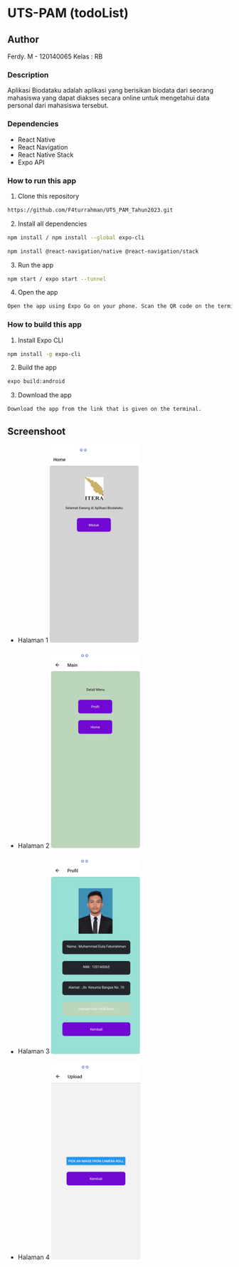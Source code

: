 # UTS-PAM (todoList)

## Author

Ferdy. M - 120140065
Kelas : RB

### Description

Aplikasi Biodataku adalah aplikasi yang berisikan biodata dari seorang mahasiswa yang dapat diakses secara online untuk mengetahui data personal dari mahasiswa tersebut.

### Dependencies

- React Native
- React Navigation
- React Native Stack
- Expo API

### How to run this app

1. Clone this repository

```bash
https://github.com/F4turrahman/UTS_PAM_Tahun2023.git
```

2. Install all dependencies

```bash
npm install / npm install --global expo-cli
```

```bash
npm install @react-navigation/native @react-navigation/stack
```

3. Run the app

```bash
npm start / expo start --tunnel
```

4. Open the app

```bash
Open the app using Expo Go on your phone. Scan the QR code on the terminal or in the browser.
```

### How to build this app

1. Install Expo CLI

```bash
npm install -g expo-cli
```

2. Build the app

```bash
expo build:android
```

3. Download the app

```bash
Download the app from the link that is given on the terminal.
```

## Screenshoot

- Halaman 1
  <img src="./assets/halaman1.jpg" width=200>

- Halaman 2
  <img src="./assets/halaman2.jpg" width=200>

- Halaman 3
  <img src="./assets/halaman3.jpg" width=200>

- Halaman 4
  <img src="./assets/halaman4.jpg" width=200>